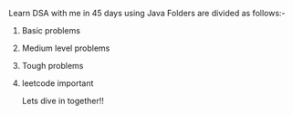 Learn DSA with me in 45 days using Java
Folders are divided as follows:-
1) Basic problems
2) Medium level problems
3) Tough problems
4) leetcode important

   Lets dive in together!!
